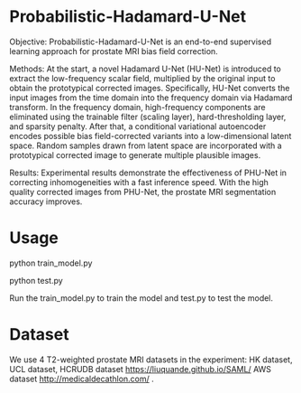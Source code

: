 # Probabilistic-Hadamard-U-Net

Objective: Probabilistic-Hadamard-U-Net is an end-to-end supervised learning approach for prostate MRI bias field correction.

Methods: At the start, a novel Hadamard U-Net (HU-Net) is introduced to extract the low-frequency scalar field, multiplied by the original input to obtain the prototypical corrected images. Specifically, HU-Net converts the input images from the time domain into the frequency domain via Hadamard transform. In the frequency domain, high-frequency components are eliminated using the trainable filter (scaling layer), hard-thresholding layer, and sparsity penalty. After that, a conditional variational autoencoder encodes possible bias field-corrected variants into a low-dimensional latent space. Random samples drawn from latent space are incorporated with a prototypical corrected image to generate multiple plausible images.

Results: Experimental results demonstrate the effectiveness of PHU-Net in correcting inhomogeneities with a fast inference speed. With the high quality corrected images from PHU-Net, the prostate MRI segmentation accuracy improves.

# Usage

python train_model.py

python test.py

Run the train_model.py to train the model and test.py to test the model.

# Dataset

We use 4 T2-weighted prostate MRI datasets in the experiment: 
HK dataset, UCL dataset, HCRUDB dataset  https://liuquande.github.io/SAML/
AWS dataset  http://medicaldecathlon.com/ .
